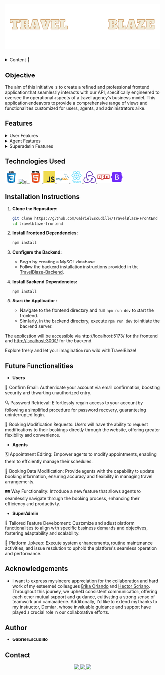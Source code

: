 <h1 align="center">  <img src= "./src/assets/logo.svg" />
</h1>

<details>
  <summary>Content 📝</summary>
<ol>
  <li><a href="#objective">Objective</a></li>
  <li><a href="#features">Features</a></li> 
  <li><a href="#technologies-used">Technologies Used</a></li>
  <li><a href="#installation-instructions">Installation Instructions</a></li>
  <li><a href="#endpoints">Endpoints</a></li>
  <li><a href="#future-functionalities">Future Functionalities</a></li>
  <li><a href="#acknowledgements">Acknowledgements</a></li>
  <li><a href="#contact">Contact</a></li>
</ol>
</details>

## Objective

The aim of this initiative is to create a refined and professional frontend application that seamlessly interacts with our API, specifically engineered to oversee the operational aspects of a travel agency's business model. This application endeavors to provide a comprehensive range of views and functionalities customized for users, agents, and administrators alike.

## Features

<details>
<summary>User Features</summary>
🔐 Seamless Registration: Users can effortlessly register and input their details to set up an account.

<p align="center">
  <img src= "./src/assets/register.png" />
</p>

🔑 Login: Easily access your account through a user-friendly login procedure, ensuring swift and convenient access to all functionalities.

<p align="center">
  <img src= "./src/assets/login.png" />
</p>

📝 User Profile Editing: Made an error during registration? Fear not, users have the power to seamlessly modify their information at their convenience.

<p align="center">
  <img src= "./src/assets/update.png" />
</p>

🗓️ Appointment Management: Manage your schedule efficiently with an intuitive appointment system, allowing seamless booking, rescheduling and cancelling.

<p align="center">
  <img src= "./src/assets/appointments.png" />
</p>

🌍✈️Explore Travel Agents Extraordinaire: Immerse yourself in our curated selection of travel agents.

<p align="center">
  <img src= "./src/assets/agent.png" />
</p>

🗓️ Delve into Detailed Bookings: Users can explore their bookings in depth, ensuring a seamless travel experience.

<p align="center">
  <img src= "./src/assets/mybookings.png" />
</p>

</details>
<details>
<summary>Agent Features</summary>

📅 Appointment Management: Artists can effortlessly view their scheduled appointments along with detailed information about the users they are scheduled with.

<p align="center">
  <img src= "./src/assets/agentappointments.png" />
</p>

📝 Booking Creation: Agents can easily create new bookings for travelers.

<p align="center">
  <img src= "./src/assets/newbooking.png" />
</p>


</details>
<details>
<summary>Superadmin Features</summary>

👤 User Management: Empowering the Superadmin with comprehensive oversight, enabling them to seamlessly navigate through all user profiles and efficiently manage user accounts, including the ability to remove users when necessary.

<p align="center">
  <img src= "./src/assets/allusers.png" />
</p>


📋 Booking Oversight: Empowered with comprehensive insights, the Superadmin can meticulously review booking details and swiftly remove bookings when necessary, fostering streamlined control and system optimization.

<p align="center">
  <img src= "./src/assets/allbookings.png" />
</p>

🚀 Agent Onboarding: The Superadmin wields the authority to seamlessly onboard new agents onto the platform, enabling the expansion of our elite team of travel experts and ensuring unparalleled service excellence.

<p align="center">
  <img src= "./src/assets/newagent.png" />
</p>

🗓️ Appointment Management: The Superadmin can effortlessly oversee all appointments, ensuring seamless organization and facilitating quick decision-making. They also have the authority to delete appointments as needed, streamlining the scheduling process.

<p align="center">
  <img src= "./src/assets/allappointments.png" />
</p>

</details>

## Technologies Used

<p align="left"> <a href="https://www.w3schools.com/css/" target="_blank" rel="noreferrer"> <img src="https://raw.githubusercontent.com/devicons/devicon/master/icons/css3/css3-original-wordmark.svg" alt="css3" width="40" height="40"/> </a> <a href="https://git-scm.com/" target="_blank" rel="noreferrer"> <img src="https://www.vectorlogo.zone/logos/git-scm/git-scm-icon.svg" alt="git" width="40" height="40"/> </a> <a href="https://www.w3.org/html/" target="_blank" rel="noreferrer"> <img src="https://raw.githubusercontent.com/devicons/devicon/master/icons/html5/html5-original-wordmark.svg" alt="html5" width="40" height="40"/> </a> <a href="https://developer.mozilla.org/en-US/docs/Web/JavaScript" target="_blank" rel="noreferrer"> <img src="https://raw.githubusercontent.com/devicons/devicon/master/icons/javascript/javascript-original.svg" alt="javascript" width="40" height="40"/> </a> <a href="https://www.mysql.com/" target="_blank" rel="noreferrer"> <img src="https://raw.githubusercontent.com/devicons/devicon/master/icons/mysql/mysql-original-wordmark.svg" alt="mysql" width="40" height="40"/> </a>  <a href="https://reactjs.org/" target="_blank" rel="noreferrer"> <img src="https://raw.githubusercontent.com/devicons/devicon/master/icons/react/react-original-wordmark.svg" alt="react" width="40" height="40"/> </a> <a href="https://redux.js.org" target="_blank" rel="noreferrer"> <img src="https://raw.githubusercontent.com/devicons/devicon/master/icons/redux/redux-original.svg" alt="redux" width="40" height="40"/> </a>  <a target="_blank" rel="noopener noreferrer" href="https://github.com/devicons/devicon/blob/master/icons/git/git-original.svg"><img src="https://raw.githubusercontent.com/devicons/devicon/55609aa5bd817ff167afce0d965585c92040787a/icons/npm/npm-original-wordmark.svg" title="Git" alt="Git" width="40" height="40"></a>
<a target="_blank" rel="noopener noreferrer" href="https://github.com/devicons/devicon/blob/master/icons/bootstrap/bootstrap-plain.svg"><img src="https://github.com/devicons/devicon/raw/master/icons/bootstrap/bootstrap-plain.svg" title="Bootstrap" alt="Bootstrap" width="40" height="40"></a 
</p>

## Installation Instructions

1. **Clone the Repository:**

   ```bash
   git clone https://github.com/GabrielEscudillo/TravelBlaze-FrontEnd
   cd travelblaze-frontend
   ```

2. **Install Frontend Dependencies:**

   ```bash
   npm install
   ```

3. **Configure the Backend:**

   - Begin by creating a MySQL database.
   - Follow the backend installation instructions provided in the [TravelBlaze-Backend](https://github.com/GabrielEscudillo/TravelBlaze-Backend).

4. **Install Backend Dependencies:**

   ```bash
   npm install
   ```

5. **Start the Application:**
   - Navigate to the frontend directory and run `npm run dev` to start the frontend.
   - Similarly, in the backend directory, execute `npm run dev` to initiate the backend server.

The application will be accessible via [http://localhost:5173/](http://localhost:5173/) for the frontend and [http://localhost:3000/](http://localhost:3000/) for the backend.

Explore freely and let your imagination run wild with TravelBlaze!
<!-- ## Endpoints -->

## Future Functionalities

- **Users**


📧 Confirm Email: Authenticate your account via email confirmation, boosting security and thwarting unauthorized entry.

🔍 Password Retrieval: Effortlessly regain access to your account by following a simplified procedure for password recovery, guaranteeing uninterrupted login.

🌟 Booking Modification Requests: Users will have the ability to request modifications to their bookings directly through the website, offering greater flexibility and convenience.

- **Agents**

🗓️ Appointment Editing: Empower agents to modify appointments, enabling them to efficiently manage their schedules.

📝 Booking Data Modification: Provide agents with the capability to update booking information, ensuring accuracy and flexibility in managing travel arrangements.

🛤️ Way Functionality: Introduce a new feature that allows agents to seamlessly navigate through the booking process, enhancing their efficiency and productivity.

- **SuperAdmin**


🚀 Tailored Feature Development: Customize and adjust platform functionalities to align with specific business demands and objectives, fostering adaptability and scalability.

🔧 Platform Upkeep: Execute system enhancements, routine maintenance activities, and issue resolution to uphold the platform's seamless operation and performance.
## Acknowledgements

- I want to express my sincere appreciation for the collaboration and hard work of my esteemed colleagues [Erika Orlando](https://github.com/AkireOrl) and [Hector Soriano](https://github.com/HSoriano99). Throughout this journey, we upheld consistent communication, offering each other mutual support and guidance, cultivating a strong sense of teamwork and camaraderie.
Additionally, I'd like to extend my thanks to my instructor, Demian, whose invaluable guidance and support have played a crucial role in our collaborative efforts.


## Author

- **Gabriel Escudillo**

## Contact

<div align="center">
<a href = "gabrielescudillo@gmail.com"  target="_blank">
<img src="https://img.shields.io/badge/Gmail-C6362C?style=for-the-badge&logo=gmail&logoColor=white" target="_blank">
</a>
<a href="https://github.com/GabrielEscudillo"  target="_blank">
    <img src= "https://img.shields.io/badge/GitHub-100000?style=for-the-badge&logo=github&logoColor=white"  target="_blank"/>
</a>  
<a href="https://www.linkedin.com/in/gabriel-escudillo-b8b436134/" target="_blank">
<img src="https://img.shields.io/badge/-LinkedIn-%230077B5?style=for-the-badge&logo=linkedin&logoColor=white" target="_blank" >
</a>
</div>
